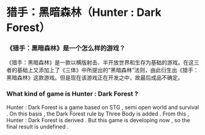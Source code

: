 # 猎手：黑暗森林（Hunter : Dark Forest）

### 《猎手：黑暗森林》是一个怎么样的游戏？

《猎手：黑暗森林》是一款以横版射击、半开放世界和生存为基础的游戏。在这三者的基础上又添加上了《三体》中所提出的“黑暗森林”法则，由此衍生出《猎手：黑暗森林》这款游戏。但是现在该游戏正在开发之中，故最后成品不确定。

### What kind of game is Hunter : Dark Forest ?

Hunter : Dark Forest is a game based on STG , semi open world and survival . On this basis , the Dark Forest rule by Three Body is added . From this , Hunter : Dark Forest is derived . But this game is developing now , so the final result is undefined .

